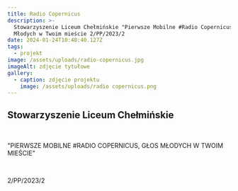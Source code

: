 ```yaml
---
title: Radio Copernicus
description: >-
  Stowarzyszenie Liceum Chełmińskie "Pierwsze Mobilne #Radio Copernicus, Głos
  Młodych w Twoim mieście 2/PP/2023/2
date: 2024-01-24T10:48:40.127Z
tags:
  - projekt
image: /assets/uploads/radio-copernicus.jpg
imageAlt: zdjęcie tytułowe
gallery:
  - caption: zdjęcie projektu
    image: /assets/uploads/radio copernicus.png
---
```

## Stowarzyszenie Liceum Chełmińskie

<br>

"PIERWSZE MOBILNE #RADIO COPERNICUS, GŁOS MŁODYCH W TWOIM MIEŚCIE"

<br>

2/PP/2023/2
